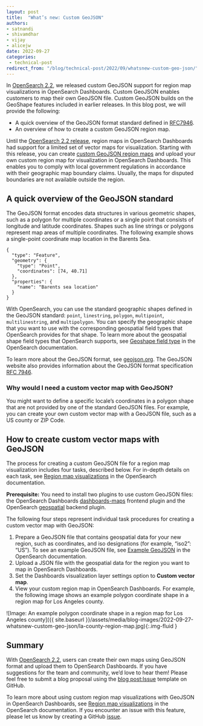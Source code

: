 ```yaml
---
layout: post
title:  "What’s new: Custom GeoJSON"
authors:
- satnandi
- shivamdhar
- vijay
- alicejw
date: 2022-09-27
categories:
 - technical-post
redirect_from: "/blog/technical-post/2022/09/whatsnew-custom-geo-json/"
---
```


In [OpenSearch 2.2](https://opensearch.org/blog/releases/2022/08/opensearch-2-2-is-now-available/), we released custom GeoJSON support for region map visualizations in OpenSearch Dashboards. Custom GeoJSON enables customers to map their own GeoJSON file. Custom GeoJSON builds on the GeoShape features included in earlier releases. In this blog post, we will provide the following:

* A quick overview of the GeoJSON format standard defined in [RFC7946](https://www.rfc-editor.org/rfc/rfc7946).
* An overview of how to create a custom GeoJSON region map.

Until the [OpenSearch 2.2 release](https://opensearch.org/blog/releases/2022/08/opensearch-2-2-is-now-available/), region maps in OpenSearch Dashboards had support for a limited set of vector maps for visualization. Starting with this release, you can create [custom GeoJSON region maps](https://github.com/opensearch-project/geospatial/issues/122) and upload your own custom region map for visualization in OpenSearch Dashboards. This enables you to comply with local government regulations in accordance with their geographic map boundary claims. Usually, the maps for disputed boundaries are not available outside the region.

## **A quick overview of the GeoJSON standard**

The GeoJSON format encodes data structures in various geometric shapes, such as a polygon for multiple coordinates or a single point that consists of longitude and latitude coordinates. Shapes such as line strings or polygons represent map areas of multiple coordinates. The following example shows a single-point coordinate map location in the Barents Sea.

```
{
  "type": "Feature",
  "geometry": {
    "type": "Point",
    "coordinates": [74, 40.71]
  },
  "properties": {
    "name": "Barents sea location"
  }
}
```

With OpenSearch, you can use the standard geographic shapes defined in the GeoJSON standard: `point`, `linestring`, `polygon`, `multipoint`, `multilinestring`, and `multipolygon`. You can specify the geographic shape that you want to use with the corresponding geospatial field types that OpenSearch provides for that shape. To learn more about the geospatial shape field types that OpenSearch supports, see [Geoshape field type](https://opensearch.org/docs/latest/opensearch/supported-field-types/geo-shape/) in the OpenSearch documentation.

To learn more about the GeoJSON format, see [geojson.org](https://geojson.org/). The GeoJSON website also provides information about the GeoJSON format specification [RFC 7946](https://www.rfc-editor.org/rfc/rfc7946).

### Why would I need a custom vector map with GeoJSON?

You might want to define a specific locale’s coordinates in a polygon shape that are not provided by one of the standard GeoJSON files. For example, you can create your own custom vector map with a GeoJSON file, such as a US county or ZIP Code.

## How to create custom vector maps with GeoJSON

The process for creating a custom GeoJSON file for a region map visualization includes four tasks, described below. For in-depth details on each task, see [Region map visualizations](https://opensearch.org/docs/latest/dashboards/geojson-regionmaps/) in the OpenSearch documentation.

**Prerequisite:** You need to install two plugins to use custom GeoJSON files: the OpenSearch Dashboards [dashboards-maps](https://github.com/opensearch-project/dashboards-maps) frontend plugin and the OpenSearch [geospatial](https://github.com/opensearch-project/geospatial) backend plugin.

The following four steps represent individual task procedures for creating a custom vector map with GeoJSON:

1. Prepare a GeoJSON file that contains geospatial data for your new region, such as coordinates, and iso designations (for example, “iso2”: “US”). To see an example GeoJSON file, see [Example GeoJSON](https://opensearch.org/docs/latest/dashboards/geojson-regionmaps/#example-geojson-file) in the OpenSearch documentation.
2. Upload a JSON file with the geospatial data for the region you want to map in OpenSearch Dashboards.
3. Set the Dashboards visualization layer settings option to **Custom vector map**.
4. View your custom region map in OpenSearch Dashboards. For example, the following image shows an example polygon coordinate shape in a region map for Los Angeles county.

![Image: An example polygon coordinate shape in a region map for Los Angeles county]({{ site.baseurl }}/assets/media/blog-images/2022-09-27-whatsnew-custom-geo-json/la-county-region-map.jpg){:.img-fluid }

## Summary

With [OpenSearch 2.2](https://opensearch.org/blog/releases/2022/08/opensearch-2-2-is-now-available/), users can create their own maps using GeoJSON format and upload them to OpenSearch Dashboards.
If you have suggestions for the team and community, we’d love to hear them! Please feel free to submit a blog proposal using the [blog post:Issue](https://github.com/opensearch-project/project-website/issues/new?assignees=&labels=new+blog%2C+enhancement&template=blog_post.md&title=) template on GitHub.


To learn more about using custom region map visualizations with GeoJSON in OpenSearch Dashboards, see [Region map visualizations](https://opensearch.org/docs/latest/dashboards/geojson-regionmaps/) in the OpenSearch documentation. If you encounter an issue with this feature, please let us know by creating a GitHub [issue](https://github.com/opensearch-project/OpenSearch/issues).
